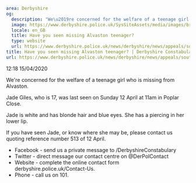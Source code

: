 ```yaml
area: Derbyshire
og:
  description: "We\u2019re concerned for the welfare of a teenage girl who is missing from Alvaston."
  image: https://www.derbyshire.police.uk/SysSiteAssets/media/images/brand/derbyshire/open-graph/default-open-graph.jpg?crop=(3,0,1196,628)&amp;w=600&amp;h=300&amp;scale=both
  locale: en_GB
  title: Have you seen missing Alvaston teenager?
  type: website
  url: https://www.derbyshire.police.uk/news/derbyshire/news/appeals/south/2020/april/have-you-seen-missing-alvaston-teenager/
title: Have you seen missing Alvaston teenager? | Derbyshire Constabulary
url: https://www.derbyshire.police.uk/news/derbyshire/news/appeals/south/2020/april/have-you-seen-missing-alvaston-teenager/
```

12:18 15/04/2020

We're concerned for the welfare of a teenage girl who is missing from Alvaston.

Jade Giles, who is 17, was last seen on Sunday 12 April at 11am in Poplar Close.

Jade is white and has blonde hair and blue eyes. She has a piercing in her lower lip.

If you have seen Jade, or know where she may be, please contact us quoting reference number 513 of 12 April.

 * Facebook - send us a private message to /DerbyshireConstabulary
 * Twitter - direct message our contact centre on @DerPolContact
 * Website - complete the online contact form derbyshire.police.uk/Contact-Us.
 * Phone - call us on 101.
